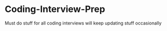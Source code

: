 # Coding-Interview-Prep
Must do stuff for all coding interviews will keep updating stuff occasionally
